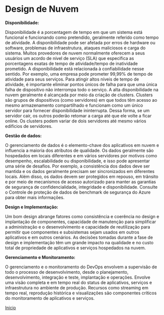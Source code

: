 # **Design de Nuvem**

**Disponibilidade:**

Disponibilidade é a porcentagem de tempo em que um sistema está funcional e funcionando como pretendido, geralmente referido como tempo de atividade. A disponibilidade pode ser afetada por erros de hardware ou software, problemas de infraestrutura, ataques maliciosos e carga do sistema. Muitos provedores de nuvem normalmente oferecem a seus usuários um acordo de nível de serviço (SLA) que especifica as porcentagens exatas de tempo de atividade/tempo de inatividade prometido. A disponibilidade está relacionada à confiabilidade nesse sentido. Por exemplo, uma empresa pode prometer 99,99% de tempo de atividade para seus serviços. Para atingir altos níveis de tempo de atividade, é importante eliminar pontos únicos de falha para que uma única falha de dispositivo não interrompa todo o serviço. A alta disponibilidade na nuvem geralmente é alcançada por meio da criação de clusters. Clusters são grupos de dispositivos (como servidores) em que todos têm acesso ao mesmo armazenamento compartilhado e funcionam como um único servidor para fornecer disponibilidade ininterrupta. Dessa forma, se um servidor cair, os outros poderão retomar a carga até que ele volte a ficar online. Os clusters podem variar de dois servidores até mesmo vários edifícios de servidores.

**Gestão de dados:**

O gerenciamento de dados é o elemento-chave dos aplicativos em nuvem e influencia a maioria dos atributos de qualidade. Os dados geralmente são hospedados em locais diferentes e em vários servidores por motivos como desempenho, escalabilidade ou disponibilidade, e isso pode apresentar uma série de desafios. Por exemplo, a consistência dos dados deve ser mantida e os dados geralmente precisam ser sincronizados em diferentes locais. Além disso, os dados devem ser protegidos em repouso, em trânsito e por meio de mecanismos de acesso autorizado para manter as garantias de segurança de confidencialidade, integridade e disponibilidade. Consulte o Controle de proteção de dados de benchmark de segurança do Azure para obter mais informações.

**Design e Implementação:**

Um bom design abrange fatores como consistência e coerência no design e implantação de componentes, capacidade de manutenção para simplificar a administração e o desenvolvimento e capacidade de reutilização para permitir que componentes e subsistemas sejam usados em outros aplicativos e em outros cenários. As decisões tomadas durante a fase de design e implementação têm um grande impacto na qualidade e no custo total de propriedade de aplicativos e serviços hospedados na nuvem.

**Gerenciamento e Monitoramento:**

O gerenciamento e o monitoramento do DevOps envolvem a supervisão de todo o processo de desenvolvimento, desde o planejamento, desenvolvimento, integração e teste, implantação e operações. Envolve uma visão completa e em tempo real do status de aplicativos, serviços e infraestrutura no ambiente de produção. Recursos como streaming em tempo real, reprodução histórica e visualizações são componentes críticos do monitoramento de aplicativos e serviços.

[Inicio](../../README.md)